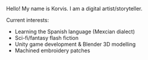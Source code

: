 Hello! My name is Korvis. I am a digital artist/storyteller. 

Current interests:
- Learning the Spanish language (Mexcian dialect)
- Sci-fi/fantasy flash fiction
- Unity game development & Blender 3D modelling
- Machined embroidery patches



<!---
Korvis7/Korvis7 is a ✨ special ✨ repository because its `README.md` (this file) appears on your GitHub profile.
You can click the Preview link to take a look at your changes.
--->
